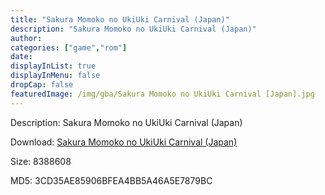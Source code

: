 ```yaml
---
title: "Sakura Momoko no UkiUki Carnival (Japan)"
description: "Sakura Momoko no UkiUki Carnival (Japan)"
author: 
categories: ["game","rom"]
date: 
displayInList: true
displayInMenu: false
dropCap: false
featuredImage: /img/gba/Sakura Momoko no UkiUki Carnival [Japan].jpg
---
```


Description: Sakura Momoko no UkiUki Carnival (Japan)

Download: <a style="text-decoration:underline;" href="https://mega.nz/#!feZwgKYK!V580weDwDFVy-6VmM9xiO6hpKSlbzsqOxG59CI3HEXU" target = "_blank" rel = "nofollow" > Sakura Momoko no UkiUki Carnival (Japan)</a>

Size: 8388608

MD5: 3CD35AE85906BFEA4BB5A46A5E7879BC

